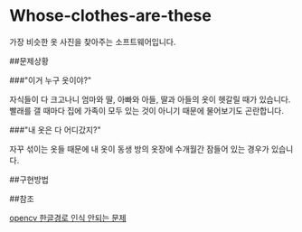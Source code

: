 # Whose-clothes-are-these  

가장 비슷한 옷 사진을 찾아주는 소프트웨어입니다.  

##문제상황  

###"이거 누구 옷이야?"  

자식들이 다 크고나니 엄마와 딸, 아빠와 아들, 딸과 아들의 옷이 헷갈릴 때가 있습니다.  
빨래를 갤 때마다 집에 가족이 모두 있는 것이 아니기 때문에 물어보기도 곤란합니다.  

###"내 옷은 다 어디갔지?"  

자꾸 섞이는 옷들 때문에 내 옷이 동생 방의 옷장에 수개월간 잠들어 있는 경우가 있습니다.  

##구현방법  

##참조  

[opencv 한글경로 인식 안되는 문제]([link](https://bskyvision.com/entry/python-cv2imread-%ED%95%9C%EA%B8%80-%ED%8C%8C%EC%9D%BC-%EA%B2%BD%EB%A1%9C-%EC%9D%B8%EC%8B%9D%EC%9D%84-%EB%AA%BB%ED%95%98%EB%8A%94-%EB%AC%B8%EC%A0%9C-%ED%95%B4%EA%B2%B0-%EB%B0%A9%EB%B2%95)https://bskyvision.com/entry/python-cv2imread-%ED%95%9C%EA%B8%80-%ED%8C%8C%EC%9D%BC-%EA%B2%BD%EB%A1%9C-%EC%9D%B8%EC%8B%9D%EC%9D%84-%EB%AA%BB%ED%95%98%EB%8A%94-%EB%AC%B8%EC%A0%9C-%ED%95%B4%EA%B2%B0-%EB%B0%A9%EB%B2%95)

